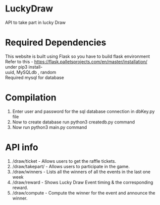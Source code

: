 # LuckyDraw
API to take part in lucky Draw

# Required Dependencies 
This website is built using Flask so you have to build flask environment</br>
Refer to this - https://flask.palletsprojects.com/en/master/installation/ </br>
under pip3 install-</br>
uuid, MySQLdb , random </br>
Required mysql for database </br>

# Compilation
1. Enter user and password for the sql database connection in dbKey.py file </br>
2. Now to create database run python3 createdb.py command </br>
3. Now run python3 main.py command </br>
 
# API info

1. /draw/ticket - Allows users to get the raffle tickets. </br>
2. /draw/takepart/<token> - Allows users to participate in the game. </br>
3. /draw/winners - Lists all the winners of all the events in the last one week </br>
4. /draw/reward - Shows Lucky Draw Event timing & the
corresponding reward. </br>
5. /draw/compute - Compute the winner for the event and announce the winner. </br>
